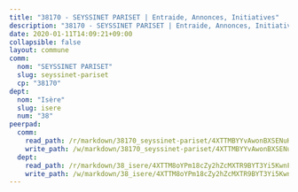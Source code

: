 ```yaml
---
title: "38170 - SEYSSINET PARISET | Entraide, Annonces, Initiatives"
description: "38170 - SEYSSINET PARISET | Entraide, Annonces, Initiatives"
date: 2020-01-11T14:09:21+09:00
collapsible: false
layout: commune
comm:
  nom: "SEYSSINET PARISET"
  slug: seyssinet-pariset
  cp: "38170"
dept:
  nom: "Isère"
  slug: isere
  num: "38"
peerpad:
  comm:
    read_path: /r/markdown/38170_seyssinet-pariset/4XTTMBYYvAwonBXSENuH4Xsf5W9w4m1Zqx91tNhR6wDb4CaM6
    write_path: /w/markdown/38170_seyssinet-pariset/4XTTMBYYvAwonBXSENuH4Xsf5W9w4m1Zqx91tNhR6wDb4CaM6-K3TgU647qWfPKekz3VqJTsNCZ4DRTU8h935XufcVZQzkNmUcrf5s1J7p3NGPfhwQ8yWMFCdPxde8LmuQ8VRZYKDvW7sthMRb8z4DJwC4t8Je6szy3ofTSfUSZkbhA8TdGynJy3Rr
  dept:
    read_path: /r/markdown/38_isere/4XTTM8oYPm18cZy2hZcMXTR9BYT3Yi5KwnFvpXu1TXaRq7Q3V
    write_path: /w/markdown/38_isere/4XTTM8oYPm18cZy2hZcMXTR9BYT3Yi5KwnFvpXu1TXaRq7Q3V-K3TgUoSzs2JpJwfbzBvgU8N95mHo7JXz7NbEctNRM3EDb2iYHA4maKm3pRQwmboULLPnLFTEhRgTawPTWpmxTxKbTwDgAEzA9tUHjpudQTWdKWfdVSegAo77eCwhXTaVG7AyUZEs
---
```


